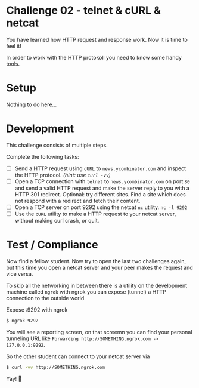 # Challenge 02 - telnet & cURL & netcat

You have learned how HTTP request and response work. Now it is time to feel it!

In order to work with the HTTP protokoll you need to know some handy tools.

# Setup

Nothing to do here...

# Development

This challenge consists of multiple steps.

Complete the following tasks:
- [ ] Send a HTTP request using `cURL` to `news.ycombinator.com` and inspect the HTTP protocol. *(hint: use `curl -vv`)*
- [ ] Open a TCP connection with `telnet` to `news.ycombinator.com` on port `80` and send a valid HTTP request and make the server reply to you with a HTTP 301 redirect. Optional: try different sites. Find a site which does not respond with a redirect and fetch their content.
- [ ] Open a TCP server on port 9292 using the netcat `nc` utility. `nc -l 9292`
- [ ] Use the `cURL` utility to make a HTTP request to your netcat server, without making curl crash, or quit.

# Test / Compliance

Now find a fellow student. Now try to open the last two challenges again, but this time you open a netcat server and your peer makes the request and vice versa.

To skip all the networking in between there is a utility on the development machine called `ngrok` with ngrok you can expose (tunnel) a HTTP connection to the outside world.

Expose :9292 with ngrok

```sh
$ ngrok 9292
```

You will see a reporting screen, on that screemn you can find your personal tunneling URL like `Forwarding http://SOMETHING.ngrok.com -> 127.0.0.1:9292`.

So the other student can connect to your netcat server via

```sh
$ curl -vv http://SOMETHING.ngrok.com
```

Yay! :tada:
